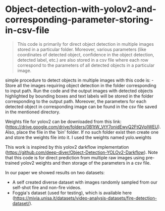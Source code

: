# Object-detection-with-yolov2-and-corresponding-parameter-storing-in-csv-file
> This code is primarily for direct object detection in multiple images stored in a particular folder. Moreover, various parameters (like coordinates of detected object, confidence in the object detection, detected label, etc.) are also stored in a csv file where each row correspond to the parameters of all detected objects in a particular image.

simple procedure to detect objects in multiple images with this code is:
-Store all the images requiring object detection in the folder corresponding to input path. Run the code and the output images with detected objects highlighted by bounding boxes and text labels will be stored in the folder corresponding to the output path. Moreover, the parameters for each detected object in corresponding image can be found in the csv file saved in the mentioned directory. 

Weights file for yolov2 can be downloaded from this link: (https://drive.google.com/drive/folders/0B1tW_VtY7onidEwyQ2FtQVplWEU). Also, place the file in the 'bin' folder. If no such folder exist then create one and store the weights file into it. I used the weights named yolo.weights

This work is inspired by this yolov2 darkflow implementation (https://github.com/deep-diver/Object-Detection-YOLOv2-Darkflow).
Note that this code is for direct prediction from multiple raw images using pre-trained yolov2 weights and then storage of the parameters in a csv file.


In our paper we showed results on two datasets:
- A self created diverse dataset with images randomly sampled from our self-shot fire and non-fire
videos.
- Foggia's dataset (used for testing), which is available here (https://mivia.unisa.it/datasets/video-analysis-datasets/fire-detection-dataset/).
